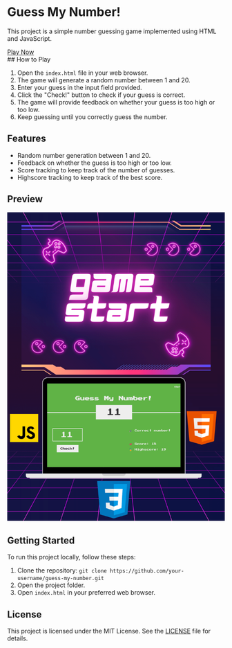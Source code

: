 # Guess My Number!

This project is a simple number guessing game implemented using HTML and JavaScript.
<div>
<a href ="https://guess-my-number-jihed.netlify.app" target ="_blank"> Play Now </a>
</div>
## How to Play

1. Open the `index.html` file in your web browser.
2. The game will generate a random number between 1 and 20.
3. Enter your guess in the input field provided.
4. Click the "Check!" button to check if your guess is correct.
5. The game will provide feedback on whether your guess is too high or too low.
6. Keep guessing until you correctly guess the number.

## Features

- Random number generation between 1 and 20.
- Feedback on whether the guess is too high or too low.
- Score tracking to keep track of the number of guesses.
- Highscore tracking to keep track of the best score.

## Preview

![Preview](preview.png)

## Getting Started

To run this project locally, follow these steps:

1. Clone the repository: `git clone https://github.com/your-username/guess-my-number.git`
2. Open the project folder.
3. Open `index.html` in your preferred web browser.

## License

This project is licensed under the MIT License. See the [LICENSE](LICENSE) file for details.
